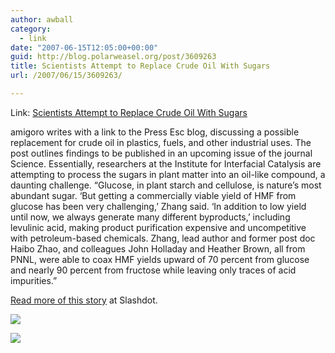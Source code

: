 ```yaml
---
author: awball
category:
  - link
date: "2007-06-15T12:05:00+00:00"
guid: http://blog.polarweasel.org/post/3609263
title: Scientists Attempt to Replace Crude Oil With Sugars
url: /2007/06/15/3609263/

---
```

Link: [Scientists Attempt to Replace Crude Oil With Sugars](http://rss.slashdot.org/~r/Slashdot/slashdot/~3/125127202/article.pl)

amigoro writes with a link to the Press Esc blog, discussing a possible replacement for crude oil in plastics, fuels, and other industrial uses. The post outlines findings to be published in an upcoming issue of the journal Science. Essentially, researchers at the Institute for Interfacial Catalysis are attempting to process the sugars in plant matter into an oil-like compound, a daunting challenge. “Glucose, in plant starch and cellulose, is nature’s most abundant sugar. ‘But getting a commercially viable yield of HMF from glucose has been very challenging,’ Zhang said. ‘In addition to low yield until now, we always generate many different byproducts,’ including levulinic acid, making product purification expensive and uncompetitive with petroleum-based chemicals. Zhang, lead author and former post doc Haibo Zhao, and colleagues John Holladay and Heather Brown, all from PNNL, were able to coax HMF yields upward of 70 percent from glucose and nearly 90 percent from fructose while leaving only traces of acid impurities.”

[Read more of this story](http://science.slashdot.org/article.pl?sid=07/06/15/1531242&from=rss) at Slashdot.

[![](http://rss.slashdot.org/~a/Slashdot/slashdot?i=69EKuk)](http://rss.slashdot.org/~a/Slashdot/slashdot?a=69EKuk)

![](http://rss.slashdot.org/~r/Slashdot/slashdot/~4/125127202)
